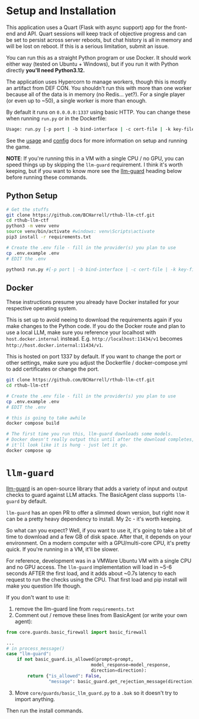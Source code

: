 
# Setup and Installation
This application uses a Quart (Flask with async support) app for the front-end
and API. Quart sessions will keep track of objective progress and can be set
to persist across server reboots, but chat history is all in memory and will
be lost on reboot. If this is a serious limitation, submit an issue.

You can run this as a straight Python program or use Docker. It should work
either way (tested on Ubuntu + Windows), but if you run it with Python directly
**you'll need Python3.12.**

The application uses Hypercorn to manage workers, though this is mostly
an artifact from DEF CON. You shouldn't run this with more than one worker
because all of the data is in memory (no Redis... yet?). For a single player
(or even up to ~50), a single worker is more than enough.

By default it runs on `0.0.0.0:1337` using basic HTTP. You can change these
when running `run.py` or in the Dockerfile:

```bash
Usage: run.py [-p port | -b bind-interface | -c cert-file | -k key-file]
```

See the [usage](usage.md) and [config](config_explanation.md) docs for more information
on setup and running the game.

**NOTE**: If you're running this in a VM with a single CPU / no GPU, you can
speed things up by skipping the `llm-guard` requirement. I think it's worth
keeping, but if you want to know more see the [llm-guard](#llm-guard) 
heading below before running these commands.

## Python Setup

```bash
# Get the stuffs
git clone https://github.com/BCHarrell/rthub-llm-ctf.git
cd rthub-llm-ctf
python3 -m venv venv
source venv/bin/activate #windows: venv\Scripts\activate
pip3 install -r requirements.txt

# Create the .env file - fill in the provider(s) you plan to use
cp .env.example .env
# EDIT the .env

python3 run.py #[-p port | -b bind-interface | -c cert-file | -k key-file]
```

## Docker
These instructions presume you already have Docker installed for your respective
operating system.

This is set up to avoid neeing to download the requirements again if you make
changes to the Python code. If you do the Docker route and plan to use a local
LLM, make sure you reference your localhost with `host.docker.internal` instead.
E.g. `http://localhost:11434/v1` becomes `http://host.docker.internal:11434/v1`.

This is hosted on port 1337 by default. If you want to change the port or other
settings, make sure you adjust the Dockerfile / docker-compose.yml to add
certificates or change the port.

```bash
git clone https://github.com/BCHarrell/rthub-llm-ctf.git
cd rthub-llm-ctf

# Create the .env file - fill in the provider(s) you plan to use
cp .env.example .env
# EDIT the .env

# this is going to take awhile
docker compose build 

# The first time you run this, llm-guard downloads some models.
# Docker doesn't really output this until after the download completes, so
# it'll look like it is hung - just let it go.
docker compose up
```

# `llm-guard`
[llm-guard](https://github.com/protectai/llm-guard) is an open-source library 
that adds a variety of input and output checks to guard against LLM attacks. 
The BasicAgent class supports `llm-guard` by default.

`llm-guard` has an open PR to offer a slimmed down version, but right now it can
be a pretty heavy dependency to install. My 2c - it's worth keeping.

So what can you expect? Well, if you want to use it, it's going to take
a bit of time to download and a few GB of disk space. After that, it 
depends on your environment. On a modern computer with a GPU/multi-core CPU,
it's pretty quick. If you're running in a VM, it'll be slower.

For reference, development was in a VMWare Ubuntu VM with a single CPU and no
GPU access. The `llm-guard` implementation will load in ~5-6 seconds AFTER
the first load, and it adds about ~0.7s latency to each request to run the checks
using the CPU. That first load and pip install will make you question life though.

If you don't want to use it:
1. remove the llm-guard line from `requirements.txt`
2. Comment out / remove these lines from BasicAgent (or write your own agent):
```python
from core.guards.basic_firewall import basic_firewall

...
# in process_message()
case "llm-guard":
    if not basic_guard.is_allowed(prompt=prompt,
                                model_response=model_response,
                                direction=direction):
        return {"is_allowed": False,
                "message": basic_guard.get_rejection_message(direction)}
```

3. Move `core/guards/basic_llm_guard.py` to a `.bak` so it doesn't try to
import anything.

Then run the install commands.

